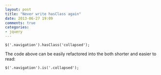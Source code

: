 ```yaml
---
layout: post
title: "Never write hasClass again"
date: 2013-06-27 19:09
comments: true
categories:
- jquery
---
```

```
$('.navigation').hasClass('collapsed');
```

The code above can be easily refactored into the both shorter and easier to read:
```
$('.navigation').is('.collapsed');
```